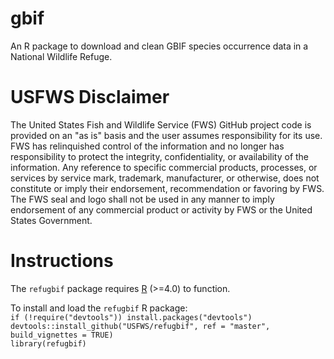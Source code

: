 # gbif
An R package to download and clean GBIF species occurrence data in a National Wildlife Refuge.

# USFWS Disclaimer
The United States Fish and Wildlife Service (FWS) GitHub project code is provided on an "as is" basis and the user assumes responsibility for its use. FWS has relinquished control of the information and no longer has responsibility to protect the integrity, confidentiality, or availability of the information. Any reference to specific commercial products, processes, or services by service mark, trademark, manufacturer, or otherwise, does not constitute or imply their endorsement, recommendation or favoring by FWS. The FWS seal and logo shall not be used in any manner to imply endorsement of any commercial product or activity by FWS or the United States Government.

# Instructions

The `refugbif` package requires [R](https://cloud.r-project.org/) (>=4.0)   to function.

To install and load the `refugbif` R package:  
`if (!require("devtools")) install.packages("devtools")`  
`devtools::install_github("USFWS/refugbif", ref = "master", build_vignettes = TRUE)`  
`library(refugbif)`  
